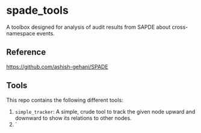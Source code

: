# spade_tools

A toolbox designed for analysis of audit results from SAPDE about cross-namespace events.

## Reference

<https://github.com/ashish-gehani/SPADE>

## Tools

This repo contains the following different tools:

1. `simple_tracker`: A simple, crude tool to track the given node upward and downward to show its relations to other nodes.
2. `

